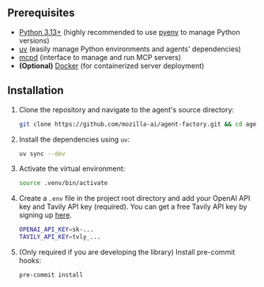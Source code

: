 ## Prerequisites

- [Python 3.13+](https://www.python.org/downloads/) (highly recommended to use [pyenv](https://github.com/pyenv/pyenv) to manage Python versions)
- [uv](https://github.com/astral-sh/uv) (easily manage Python environments and agents' dependencies)
- [mcpd](https://github.com/mozilla-ai/mcpd) (interface to manage and run MCP servers)
- **(Optional)** [Docker](https://www.docker.com/products/docker-desktop/) (for containerized server deployment)

## Installation

1. Clone the repository and navigate to the agent's source directory:
   ```bash
   git clone https://github.com/mozilla-ai/agent-factory.git && cd agent-factory
   ```

2. Install the dependencies using `uv`:
   ```bash
   uv sync --dev
   ```

3. Activate the virtual environment:
   ```bash
   source .venv/bin/activate
   ```

4. Create a `.env` file in the project root directory and add your OpenAI API key and Tavily API key (required). You can get a free Tavily API key by signing up [here](https://www.tavily.com/).
   ```bash
   OPENAI_API_KEY=sk-...
   TAVILY_API_KEY=tvly_...
   ```

5. (Only required if you are developing the library) Install pre-commit hooks:
   ```bash
   pre-commit install
   ```
